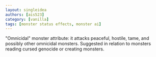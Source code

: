 ```yaml
---
layout: singleidea
authors: [ais523]
category: [vanilla]
tags: [monster status effects, monster ai]
---
```

"Omnicidal" monster attribute: it attacks peaceful, hostile, tame, and possibly other omnicidal monsters. Suggested in relation to monsters reading cursed genocide or creating monsters.
